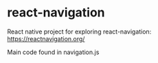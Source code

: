 # react-navigation

React native project for exploring react-navigation: https://reactnavigation.org/

Main code found in navigation.js
